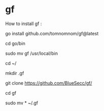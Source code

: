 # gf

How to install gf :

go install github.com/tomnomnom/gf@latest

cd go/bin

sudo mv gf /usr/local/bin

cd ~/

mkdir .gf

git clone https://github.com/BlueSecc/gf/

cd gf

sudo mv * ~/.gf
